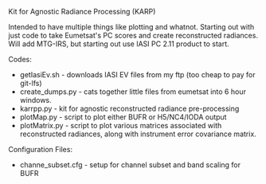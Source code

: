Kit for Agnostic Radiance Processing  (KARP)

Intended to have multiple things like plotting and whatnot. Starting out with just code to take Eumetsat's PC scores and create reconstructed radiances. Will add MTG-IRS, but starting out use IASI PC 2.11 product to start.

Codes:
- getIasiEv.sh  - downloads IASI EV files from my ftp (too cheap to pay for git-lfs)
- create_dumps.py - cats together little files from eumetsat into 6 hour windows.
- karrpp.py     - kit for agnostic reconstructed radiance pre-processing
- plotMap.py    - script to plot either BUFR or H5/NC4/IODA output
- plotMatrix.py - script to plot various matrices associated with reconstructed radiances, along with instrument error covariance matrix.

Configuration Files:
- channe_subset.cfg - setup for channel subset and band scaling for BUFR  

